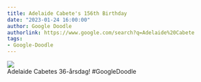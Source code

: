 ```yaml
---
title: Adelaide Cabete's 156th Birthday
date: "2023-01-24 16:00:00"
author: Google Doodle
authorlink: https://www.google.com/search?q=Adelaide%20Cabete
tags:
- Google-Doodle
---
```

<img src="https://www.google.com/logos/doodles/2023/adelaide-cabetes-156th-birthday-6753651837109834-l.png" referrerpolicy="no-referrer"><br>Adelaide Cabetes 36-årsdag! #GoogleDoodle